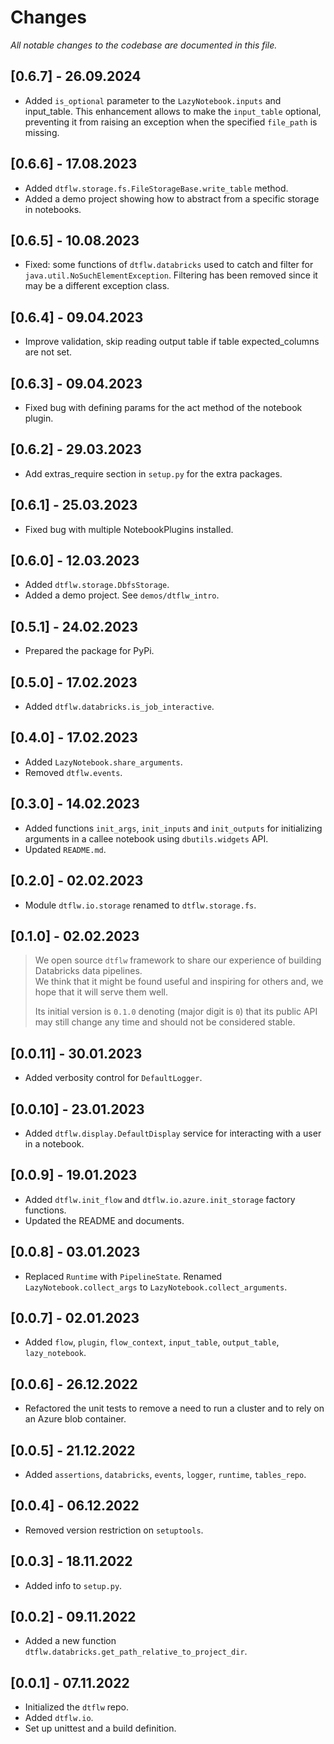 # Changes
_All notable changes to the codebase are documented in this file._

## [0.6.7] - 26.09.2024
- Added `is_optional` parameter to the `LazyNotebook.inputs` and input_table. This enhancement allows to make the `input_table` optional, preventing it from raising an exception when the specified `file_path` is missing.

## [0.6.6] - 17.08.2023
- Added `dtflw.storage.fs.FileStorageBase.write_table` method.
- Added a demo project showing how to abstract from a specific storage in notebooks.

## [0.6.5] - 10.08.2023
- Fixed: some functions of `dtflw.databricks` used to catch and filter for `java.util.NoSuchElementException`.
Filtering has been removed since it may be a different exception class.

## [0.6.4] - 09.04.2023
- Improve validation, skip reading output table if table expected_columns are not set.

## [0.6.3] - 09.04.2023
- Fixed bug with defining params for the act method of the notebook plugin.

## [0.6.2] - 29.03.2023
- Add extras_require section in `setup.py` for the extra packages.

## [0.6.1] - 25.03.2023
- Fixed bug with multiple NotebookPlugins installed.

## [0.6.0] - 12.03.2023
- Added `dtflw.storage.DbfsStorage`.
- Added a demo project. See `demos/dtflw_intro`.

## [0.5.1] - 24.02.2023
- Prepared the package for PyPi.

## [0.5.0] - 17.02.2023
- Added `dtflw.databricks.is_job_interactive`.

## [0.4.0] - 17.02.2023
- Added `LazyNotebook.share_arguments`.
- Removed `dtflw.events`.

## [0.3.0] - 14.02.2023
- Added functions `init_args`, `init_inputs` and `init_outputs` for initializing arguments in a callee notebook
using `dbutils.widgets` API.
- Updated `README.md`.

## [0.2.0] - 02.02.2023
- Module `dtflw.io.storage` renamed to `dtflw.storage.fs`.

## [0.1.0] - 02.02.2023
> We open source `dtflw` framework to share our experience of building Databricks data pipelines.  
> We think that it might be found useful and inspiring for others and, we hope that it will serve them well.
>
> Its initial version is `0.1.0` denoting (major digit is `0`) that its public API may still change any time and should not be considered stable.

## [0.0.11] - 30.01.2023
- Added verbosity control for `DefaultLogger`.

## [0.0.10] - 23.01.2023
- Added `dtflw.display.DefaultDisplay` service for interacting with a user in a notebook.

## [0.0.9] - 19.01.2023
- Added `dtflw.init_flow` and `dtflw.io.azure.init_storage` factory functions.
- Updated the README and documents.

## [0.0.8] - 03.01.2023
- Replaced `Runtime` with `PipelineState`. Renamed `LazyNotebook.collect_args` to `LazyNotebook.collect_arguments`.

## [0.0.7] - 02.01.2023
- Added `flow`, `plugin`, `flow_context`, `input_table`, `output_table`, `lazy_notebook`.

## [0.0.6] - 26.12.2022
- Refactored the unit tests to remove a need to run a cluster and to rely on an Azure blob container.

## [0.0.5] - 21.12.2022
- Added `assertions`, `databricks`, `events`, `logger`, `runtime`, `tables_repo`.

## [0.0.4] - 06.12.2022
- Removed version restriction on `setuptools`.

## [0.0.3] - 18.11.2022
- Added info to `setup.py`.

## [0.0.2] - 09.11.2022
- Added a new function `dtflw.databricks.get_path_relative_to_project_dir`.

## [0.0.1] - 07.11.2022
- Initialized the `dtflw` repo. 
- Added `dtflw.io`. 
- Set up unittest and a build definition.
